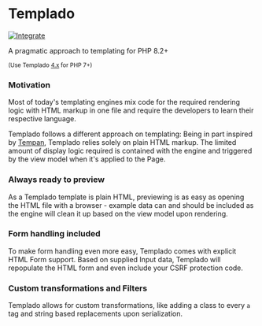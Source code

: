 # Templado

[![Integrate](https://github.com/templado/engine/workflows/Integrate/badge.svg)](https://github.com/templado/engine/actions)

A pragmatic approach to templating for PHP 8.2+

<small>(Use Templado [4.x](https://github.com/templado/engine/tree/4.x) for PHP 7+)</small>


### Motivation

Most of today's templating engines mix code for the required rendering logic with HTML markup in one file and require
the developers to learn their respective language.

Templado follows a different approach on templating: Being in part inspired by [Tempan](https://github.com/watoki/tempan),
Templado relies solely on plain HTML markup. The limited amount of display logic required is contained with the engine
and triggered by the view model when it's applied to the Page.

### Always ready to preview

As a Templado template is plain HTML, previewing is as easy as opening the HTML file with a browser - example data can
and should be included as the engine will clean it up based on the view model upon rendering.

### Form handling included

To make form handling even more easy, Templado comes with explicit HTML Form support. Based on supplied Input data,
Templado will repopulate the HTML form and even include your CSRF protection code.

### Custom transformations and Filters

Templado allows for custom transformations, like adding a class to every ```a``` tag and string based replacements upon
serialization.

